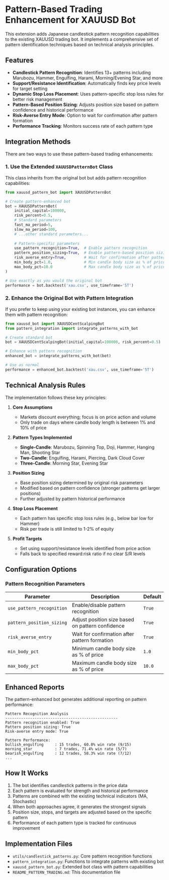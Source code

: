 # Pattern-Based Trading Enhancement for XAUUSD Bot

This extension adds Japanese candlestick pattern recognition capabilities to the existing XAUUSD trading bot. It implements a comprehensive set of pattern identification techniques based on technical analysis principles.

## Features

- **Candlestick Pattern Recognition**: Identifies 13+ patterns including Marubozu, Hammer, Engulfing, Harami, Morning/Evening Star, and more
- **Support/Resistance Identification**: Automatically finds key price levels for target setting
- **Dynamic Stop Loss Placement**: Uses pattern-specific stop loss rules for better risk management
- **Pattern-Based Position Sizing**: Adjusts position size based on pattern confidence and historical performance
- **Risk-Averse Entry Mode**: Option to wait for confirmation after pattern formation
- **Performance Tracking**: Monitors success rate of each pattern type

## Integration Methods

There are two ways to use these pattern-based trading enhancements:

### 1. Use the Extended `XAUUSDPatternBot` Class

This class inherits from the original bot but adds pattern recognition capabilities:

```python
from xauusd_pattern_bot import XAUUSDPatternBot

# Create pattern-enhanced bot
bot = XAUUSDPatternBot(
    initial_capital=100000,
    risk_percent=0.5,
    # Standard parameters
    fast_ma_period=5,
    slow_ma_period=100,
    # ...other standard parameters...
    
    # Pattern-specific parameters
    use_pattern_recognition=True,  # Enable pattern recognition
    pattern_position_sizing=True,  # Enable pattern-based position sizing
    risk_averse_entry=True,        # Wait for confirmation after pattern
    min_body_pct=1.0,              # Min candle body size as % of price
    max_body_pct=10.0              # Max candle body size as % of price
)

# Use exactly as you would the original bot
performance = bot.backtest('xau.csv', use_timeframe='5T')
```

### 2. Enhance the Original Bot with Pattern Integration

If you prefer to keep using your existing bot instances, you can enhance them with pattern recognition:

```python
from xauusd_bot import XAUUSDCentScalpingBot
from pattern_integration import integrate_patterns_with_bot

# Create standard bot
bot = XAUUSDCentScalpingBot(initial_capital=100000, risk_percent=0.5)

# Enhance with pattern recognition
enhanced_bot = integrate_patterns_with_bot(bot)

# Use as normal
performance = enhanced_bot.backtest('xau.csv', use_timeframe='5T')
```

## Technical Analysis Rules

The implementation follows these key principles:

1. **Core Assumptions**
   - Markets discount everything; focus is on price action and volume
   - Only trade on days where candle body length is between 1% and 10% of price

2. **Pattern Types Implemented**
   - **Single-Candle**: Marubozu, Spinning Top, Doji, Hammer, Hanging Man, Shooting Star
   - **Two-Candle**: Engulfing, Harami, Piercing, Dark Cloud Cover
   - **Three-Candle**: Morning Star, Evening Star

3. **Position Sizing**
   - Base position sizing determined by original risk parameters
   - Modified based on pattern confidence (stronger patterns get larger positions)
   - Further adjusted by pattern historical performance

4. **Stop Loss Placement**
   - Each pattern has specific stop loss rules (e.g., below bar low for Hammer)
   - Risk per trade is still limited to 1-2% of equity

5. **Profit Targets**
   - Set using support/resistance levels identified from price action
   - Falls back to specified reward:risk ratio if no clear S/R levels

## Configuration Options

### Pattern Recognition Parameters

| Parameter | Description | Default |
|-----------|-------------|---------|
| `use_pattern_recognition` | Enable/disable pattern recognition | `True` |
| `pattern_position_sizing` | Adjust position size based on pattern confidence | `True` |
| `risk_averse_entry` | Wait for confirmation after pattern formation | `True` |
| `min_body_pct` | Minimum candle body size as % of price | `1.0` |
| `max_body_pct` | Maximum candle body size as % of price | `10.0` |

## Enhanced Reports

The pattern-enhanced bot generates additional reporting on pattern performance:

```
Pattern Recognition Analysis
--------------------------------------------------
Pattern recognition enabled: True
Pattern position sizing: True
Risk-averse entry mode: True

Pattern Performance:
bullish_engulfing     : 15 trades, 60.0% win rate (9/15)
morning_star          : 7 trades, 71.4% win rate (5/7)
bearish_engulfing     : 12 trades, 58.3% win rate (7/12)
...
```

## How It Works

1. The bot identifies candlestick patterns in the price data
2. Each pattern is evaluated for strength and historical performance
3. Patterns are combined with the existing technical indicators (MA, Stochastic)
4. When both approaches agree, it generates the strongest signals
5. Position size, stops, and targets are adjusted based on the specific pattern
6. Performance of each pattern type is tracked for continuous improvement

## Implementation Files

- `utils/candlestick_patterns.py`: Core pattern recognition functions
- `pattern_integration.py`: Functions to integrate patterns with existing bot
- `xauusd_pattern_bot.py`: Extended bot class with pattern capabilities
- `README_PATTERN_TRADING.md`: This documentation file